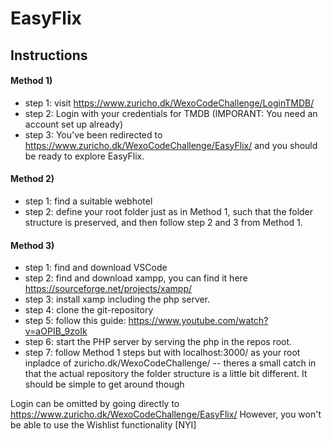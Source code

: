 EasyFlix
===============
Instructions
---------------
#### Method 1)
- step 1: visit https://www.zuricho.dk/WexoCodeChallenge/LoginTMDB/
- step 2: Login with your credentials for TMDB (IMPORANT: You need an account set up already)
- step 3: You've been redirected to https://www.zuricho.dk/WexoCodeChallenge/EasyFlix/ and you should be ready to explore EasyFlix.

#### Method 2)
- step 1: find a suitable webhotel
- step 2: define your root folder just as in Method 1, such that the folder structure is preserved, and then follow step 2 and 3 from Method 1.

#### Method 3)
- step 1: find and download VSCode
- step 2: find and download xampp, you can find it here https://sourceforge.net/projects/xampp/
- step 3: install xamp including the php server.
- step 4: clone the git-repository
- step 5: follow this guide: https://www.youtube.com/watch?v=aOPIB_9zoIk
- step 6: start the PHP server by serving the php in the repos root.
- step 7: follow Method 1 steps but with localhost:3000/ as your root inpladce of zuricho.dk/WexoCodeChallenge/
-- theres a small catch in that the actual repository the folder structure is a little bit different. It should be simple to get around though   


Login can be omitted by going directly to
https://www.zuricho.dk/WexoCodeChallenge/EasyFlix/
However, you won't be able to use the Wishlist functionality [NYI]

